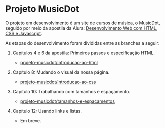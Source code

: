 # Projeto MusicDot

O projeto em desenvolvimento é um site de cursos de música, o MusicDot, seguido por meio da apostila da Alura: [Desenvolvimento Web com HTML, CSS e Javascript](https://www.alura.com.br/apostila-html-css-javascript).

As etapas do desenvolvimento foram divididas entre as branches a seguir:

1. Capítulos 4 e 6 da apostila: Primeiros passos e especificação HTML.
    - [projeto-musicdot/introducao-ao-html](https://github.com/WilliamJSS/projeto-musicdot/tree/projeto-musicdot/introducao-ao-html)

2. Capítulo 8: Mudando o visual da nossa página.
    - [projeto-musicdot/introducao-ao-css](https://github.com/WilliamJSS/projeto-musicdot/tree/projeto-musicdot/introducao-ao-css)

3. Capítulo 10: Trabalhando com tamanhos e espaçamento.
    - [projeto-musicdot/tamanhos-e-espacamentos](https://github.com/WilliamJSS/projeto-musicdot/tree/projeto-musicdot/tamanhos-e-espacamentos)

4. Capítulo 12: Usando links e listas.
    - Em breve.
